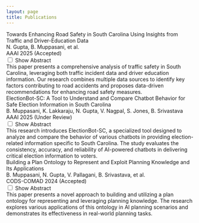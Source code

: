 ```yaml
---
layout: page
title: Publications
---
```


<div class="publication-list">
  <!-- AAAI 2025 Paper 1 -->
  <div class="publication">
    <div class="publication-title">
      Towards Enhancing Road Safety in South Carolina Using Insights from Traffic and Driver-Education Data
    </div>
    <div class="publication-authors">
      N. Gupta, B. Muppasani, et al.
    </div>
    <div class="publication-venue">
      AAAI 2025 (Accepted)
      <a href="https://www.researchgate.net/publication/384867329_Towards_Enhancing_Road_Safety_in_South_Carolina_Using_Insights_from_Traffic_and_Driver-Education_Data" 
         class="publication-link" 
         target="_blank"
         title="View Publication">
        <i class="fas fa-external-link-alt"></i>
      </a>
    </div>
    <div class="abstract-container">
      <input type="checkbox" id="abstract1" class="abstract-toggle">
      <label for="abstract1" class="abstract-btn">Show Abstract</label>
      <div class="publication-abstract">
        This paper presents a comprehensive analysis of traffic safety in South Carolina, leveraging both traffic incident data and driver education information. Our research combines multiple data sources to identify key factors contributing to road accidents and proposes data-driven recommendations for enhancing road safety measures.
      </div>
    </div>
  </div>

  <!-- AAAI 2025 Paper 2 -->
  <div class="publication">
    <div class="publication-title">
      ElectionBot-SC: A Tool to Understand and Compare Chatbot Behavior for Safe Election Information in South Carolina
    </div>
    <div class="publication-authors">
      B. Muppasani, K. Lakkaraju, N. Gupta, V. Nagpal, S. Jones, B. Srivastava
    </div>
    <div class="publication-venue">
      AAAI 2025 (Under Review)
      <a href="http://dx.doi.org/10.13140/RG.2.2.14188.37761" 
         class="publication-link" 
         target="_blank"
         title="View Publication">
        <i class="fas fa-external-link-alt"></i>
      </a>
    </div>
    <div class="abstract-container">
      <input type="checkbox" id="abstract2" class="abstract-toggle">
      <label for="abstract2" class="abstract-btn">Show Abstract</label>
      <div class="publication-abstract">
        This research introduces ElectionBot-SC, a specialized tool designed to analyze and compare the behavior of various chatbots in providing election-related information specific to South Carolina. The study evaluates the consistency, accuracy, and reliability of AI-powered chatbots in delivering critical election information to voters.
      </div>
    </div>
  </div>

  <!-- CODS-COMAD 2024 Paper -->
  <div class="publication">
    <div class="publication-title">
      Building a Plan Ontology to Represent and Exploit Planning Knowledge and Its Applications
    </div>
    <div class="publication-authors">
      B. Muppasani, N. Gupta, V. Pallagani, B. Srivastava, et al.
    </div>
    <div class="publication-venue">
      CODS-COMAD 2024 (Accepted)
      <a href="https://ai4society.github.io/publications/papers_local/CODS_24_AI_Planning_Ontology.pdf" 
         class="publication-link" 
         target="_blank"
         title="View Publication">
        <i class="fas fa-external-link-alt"></i>
      </a>
    </div>
    <div class="abstract-container">
      <input type="checkbox" id="abstract3" class="abstract-toggle">
      <label for="abstract3" class="abstract-btn">Show Abstract</label>
      <div class="publication-abstract">
        This paper presents a novel approach to building and utilizing a plan ontology for representing and leveraging planning knowledge. The research explores various applications of this ontology in AI planning scenarios and demonstrates its effectiveness in real-world planning tasks.
      </div>
    </div>
  </div>
</div>